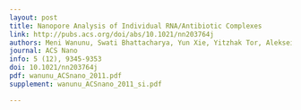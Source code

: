 ```yaml
---
layout: post
title: Nanopore Analysis of Individual RNA/Antibiotic Complexes
link: http://pubs.acs.org/doi/abs/10.1021/nn203764j
authors: Meni Wanunu, Swati Bhattacharya, Yun Xie, Yitzhak Tor, Aleksei Aksimentiev, Marija Drndić
journal: ACS Nano
info: 5 (12), 9345-9353
doi: 10.1021/nn203764j
pdf: wanunu_ACSnano_2011.pdf
supplement: wanunu_ACSnano_2011_si.pdf

---
```

